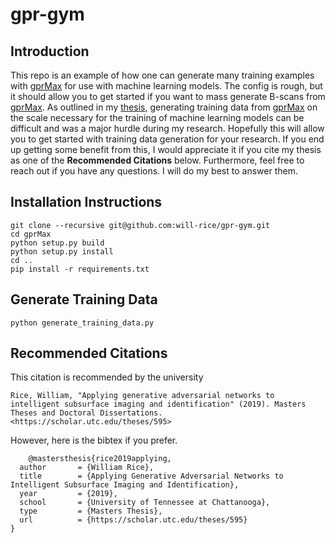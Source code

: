 # gpr-gym

## Introduction

This repo is an example of how one can generate many training examples with [gprMax](https://github.com/gprMax/gprMax)
 for use with machine learning models.
 The config is rough, but it should allow you to get started if you want to mass generate B-scans
 from [gprMax](https://github.com/gprMax/gprMax). As outlined in my [thesis](https://scholar.utc.edu/theses/595/),
 generating training data from [gprMax](https://github.com/gprMax/gprMax)
 on the scale necessary for the training of machine learning models
 can be difficult and was a major hurdle during my research. Hopefully this will allow you to
 get started with training data generation for your research. If you end up getting some benefit
 from this, I would appreciate it if you cite my thesis as one of the **Recommended Citations** below.
 Furthermore, feel free to reach out if you have any questions. I will do my best to answer them.

## Installation Instructions

    git clone --recursive git@github.com:will-rice/gpr-gym.git
    cd gprMax
    python setup.py build
    python setup.py install
    cd ..
    pip install -r requirements.txt

## Generate Training Data

    python generate_training_data.py

## Recommended Citations

This citation is recommended by the university

    Rice, William, "Applying generative adversarial networks to intelligent subsurface imaging and identification" (2019). Masters Theses and Doctoral Dissertations.
    <https://scholar.utc.edu/theses/595>

However, here is the bibtex if you prefer.

```
    @mastersthesis{rice2019applying,
  author       = {William Rice},
  title        = {Applying Generative Adversarial Networks to Intelligent Subsurface Imaging and Identification},
  year         = {2019},
  school       = {University of Tennessee at Chattanooga},
  type         = {Masters Thesis},
  url          = {https://scholar.utc.edu/theses/595}
}
```
